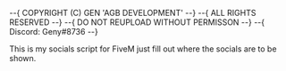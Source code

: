 --{ COPYRIGHT (C) GEN 'AGB DEVELOPMENT' --}
--{ ALL RIGHTS RESERVED --}
--{ DO NOT REUPLOAD WITHOUT PERMISSON --}
--{ Discord: Geny#8736 --}

This is my socials script for FiveM just fill out where the socials are to be shown.
